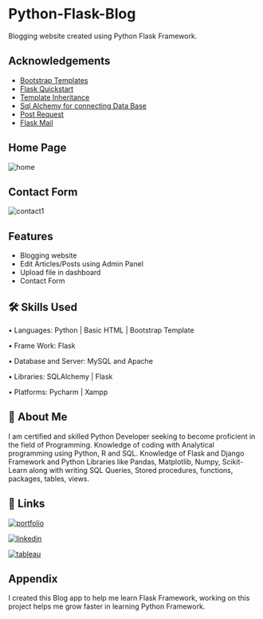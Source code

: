 
# Python-Flask-Blog

Blogging website created using Python Flask Framework.

## Acknowledgements

 - [Bootstrap Templates](https://getbootstrap.com/)
 - [Flask Quickstart](https://flask.palletsprojects.com/en/2.2.x/quickstart/)
 - [Template Inheritance](https://jinja.palletsprojects.com/en/3.1.x/templates/#template-inheritance)
 - [Sql Alchemy for connecting Data Base](https://flask-sqlalchemy.palletsprojects.com/en/3.0.x/quickstart/)
 - [Post Request](https://pythonprogramming.net/flask-get-post-requests-handling-tutorial/)
 - [Flask Mail](https://pythonhosted.org/Flask-Mail/)
 
 ## Home Page
![home](https://user-images.githubusercontent.com/90562556/208855442-825ab89f-7d7e-4bef-b52d-30681bc674e3.JPG)

## Contact Form
![contact1](https://user-images.githubusercontent.com/90562556/208855120-23204d94-4d05-41c6-8eeb-8a5fc19ad818.JPG)

## Features

- Blogging website
- Edit Articles/Posts using Admin Panel
- Upload file in dashboard 
- Contact Form 


## 🛠 Skills Used

•	Languages: Python | Basic HTML | Bootstrap Template

•	Frame Work:  Flask

•	Database and Server: MySQL and Apache

•	Libraries: SQLAlchemy | Flask

•	Platforms: Pycharm | Xampp



## 🚀 About Me
I am certified and skilled Python Developer seeking to become proficient in the field of Programming. Knowledge of coding with Analytical programming using Python, R and SQL. Knowledge of Flask and Django Framework and Python Libraries like Pandas, Matplotlib, Numpy, Scikit-Learn along with writing SQL Queries, Stored procedures, functions, packages, tables, views.


## 🔗 Links
[![portfolio](https://img.shields.io/badge/my_portfolio-000?style=for-the-badge&logo=ko-fi&logoColor=white)](https://github.com/Vickrant-Phandd/)

[![linkedin](https://img.shields.io/badge/linkedin-0A66C2?style=for-the-badge&logo=linkedin&logoColor=white)](https://www.linkedin.com/in/vickrant-phandd/)

[![tableau](https://img.shields.io/badge/tableau-1DA1F2?style=for-the-badge&logo=tableau&logoColor=white)](https://public.tableau.com/app/profile/vickrant.phandd)


## Appendix

I created this Blog app to help me learn Flask Framework, working on this project helps me grow faster in learning Python Framework.



